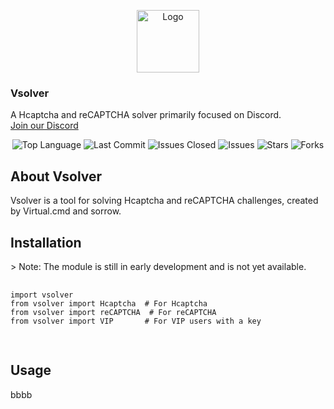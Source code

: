 <p align="center">
  <a href="https://github.com/vanishgg/vanish-recode">
    <img src="https://i.ibb.co/zhKKWyR/nigga.png" alt="Logo" width="100" height="100">
  </a>
  <h3>Vsolver</h3>
  <p>
    A Hcaptcha and reCAPTCHA solver primarily focused on Discord.
    <br/>
    <a href="https://discord.gg/Mv4YQAK8F2">Join our Discord</a>
  </p>
</p>

<p align="center">
  <img src="https://img.shields.io/github/languages/top/Vsolverofficial/Vsolver" alt="Top Language">
  <img src="https://img.shields.io/github/last-commit/Vsolverofficial/Vsolver" alt="Last Commit">
  <img src="https://img.shields.io/github/issues-closed/Vsolverofficial/Vsolver" alt="Issues Closed">
  <img src="https://img.shields.io/github/issues/Vsolverofficial/Vsolver" alt="Issues">
  <img src="https://img.shields.io/github/stars/Vsolverofficial/Vsolver" alt="Stars">
  <img src="https://img.shields.io/github/forks/Vsolverofficial/Vsolver" alt="Forks">
</p>

<p align="center">
  <h2>About Vsolver</h2>
  <p>
    Vsolver is a tool for solving Hcaptcha and reCAPTCHA challenges, created by Virtual.cmd and sorrow.
  </p>
</p>

<p align="center">
  <h2>Installation</h2>
  <p>
    > Note: The module is still in early development and is not yet available.
  </p>
  <pre>
    <code>
import vsolver
from vsolver import Hcaptcha  # For Hcaptcha
from vsolver import reCAPTCHA  # For reCAPTCHA
from vsolver import VIP       # For VIP users with a key
    </code>
  </pre>
</p>

<p align="center">
  <h2>Usage</h2>
  <p>
    bbbb
  </p>
</p>
